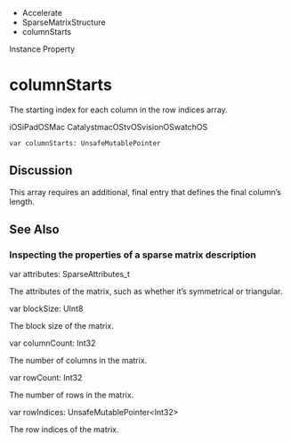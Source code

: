 

- Accelerate
- SparseMatrixStructure
-  columnStarts 

Instance Property

# columnStarts

The starting index for each column in the row indices array.

iOSiPadOSMac CatalystmacOStvOSvisionOSwatchOS

``` source
var columnStarts: UnsafeMutablePointer
```

## Discussion

This array requires an additional, final entry that defines the final column’s length.

## See Also

### Inspecting the properties of a sparse matrix description

var attributes: SparseAttributes_t

The attributes of the matrix, such as whether it’s symmetrical or triangular.

var blockSize: UInt8

The block size of the matrix.

var columnCount: Int32

The number of columns in the matrix.

var rowCount: Int32

The number of rows in the matrix.

var rowIndices: UnsafeMutablePointer&lt;Int32>

The row indices of the matrix.

